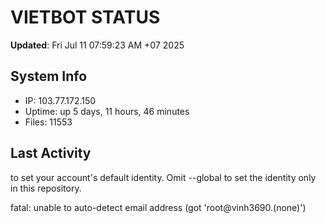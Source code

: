 # VIETBOT STATUS
**Updated**: Fri Jul 11 07:59:23 AM +07 2025

## System Info
- IP: 103.77.172.150
- Uptime: up 5 days, 11 hours, 46 minutes
- Files: 11553

## Last Activity

to set your account's default identity.
Omit --global to set the identity only in this repository.

fatal: unable to auto-detect email address (got 'root@vinh3690.(none)')
